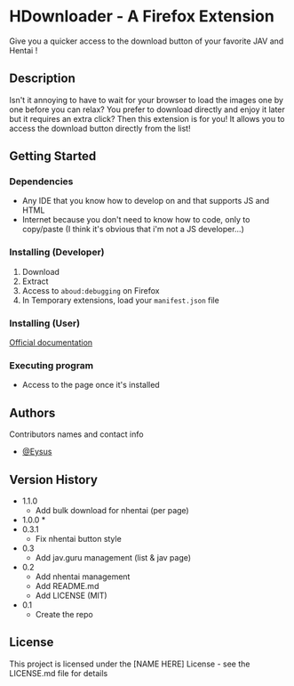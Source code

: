 # HDownloader - A Firefox Extension

Give you a quicker access to the download button of your favorite JAV and Hentai !

## Description

Isn't it annoying to have to wait for your browser to load the images one by one before you can relax? You prefer to download directly and enjoy it later but it requires an extra click? Then this extension is for you! It allows you to access the download button directly from the list!

## Getting Started

### Dependencies

* Any IDE that you know how to develop on and that supports JS and HTML
* Internet because you don't need to know how to code, only to copy/paste (I think it's obvious that i'm not a JS developer...)

### Installing (Developer)

1. Download
2. Extract
3. Access to `aboud:debugging` on Firefox
4. In Temporary extensions, load your `manifest.json` file

### Installing (User)

[Official documentation](https://support.mozilla.org/en-US/kb/unable-install-add-ons-extensions-or-themes?redirectslug=Unable+to+install+add-ons&redirectlocale=en-US#w_you-are-asked-to-download-the-add-on-rather-than-installing-it)

### Executing program

* Access to the page once it's installed

## Authors

Contributors names and contact info

* [@Eysus](https://github.com/Eysus)

## Version History
* 1.1.0
    * Add bulk download for nhentai (per page)
* 1.0.0
    * 
* 0.3.1
    * Fix nhentai button style
* 0.3
    * Add jav.guru management (list & jav page)
* 0.2
    * Add nhentai management
    * Add README.md
    * Add LICENSE (MIT)
* 0.1
    * Create the repo

## License

This project is licensed under the [NAME HERE] License - see the LICENSE.md file for details
